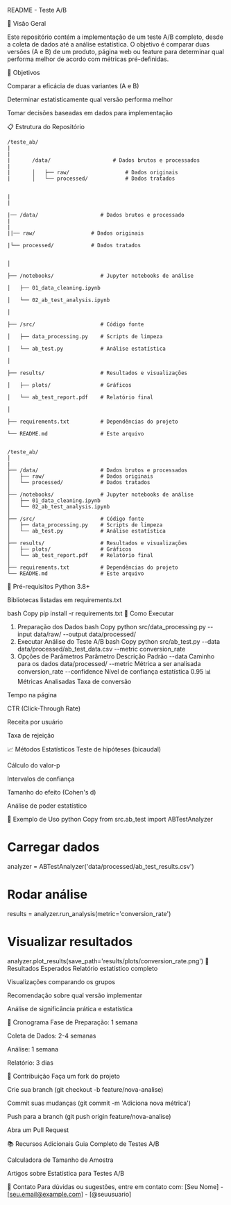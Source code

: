 README - Teste A/B

📌 Visão Geral

Este repositório contém a implementação de um teste A/B completo, desde a coleta de dados até a análise estatística. O objetivo é comparar duas versões (A e B) de um produto, página web ou feature para determinar qual performa melhor de acordo com métricas pré-definidas.

🎯 Objetivos

Comparar a eficácia de duas variantes (A e B)

Determinar estatisticamente qual versão performa melhor

Tomar decisões baseadas em dados para implementação

📋 Estrutura do Repositório
```
/teste_ab/
|        
|
|       /data/                    # Dados brutos e processados
|            
|       │   ├── raw/                  # Dados originais   
|       │   └── processed/            # Dados tratados


|
|

|── /data/                    # Dados brutos e processado
|    
|     
||── raw/                  # Dados originais

|└── processed/            # Dados tratados


│

├── /notebooks/               # Jupyter notebooks de análise

│   ├── 01_data_cleaning.ipynb

│   └── 02_ab_test_analysis.ipynb

│

├── /src/                     # Código fonte

│   ├── data_processing.py    # Scripts de limpeza

│   └── ab_test.py            # Análise estatística

│

├── results/                  # Resultados e visualizações

│   ├── plots/                # Gráficos

│   └── ab_test_report.pdf    # Relatório final

│

├── requirements.txt          # Dependências do projeto

└── README.md                 # Este arquivo


/teste_ab/
│
|
├── /data/                    # Dados brutos e processados
│   ├── raw/                  # Dados originais
│   └── processed/            # Dados tratados
│
├── /notebooks/               # Jupyter notebooks de análise
│   ├── 01_data_cleaning.ipynb
│   └── 02_ab_test_analysis.ipynb
│
├── /src/                     # Código fonte
│   ├── data_processing.py    # Scripts de limpeza
│   └── ab_test.py            # Análise estatística
│
├── results/                  # Resultados e visualizações
│   ├── plots/                # Gráficos
│   └── ab_test_report.pdf    # Relatório final
│
├── requirements.txt          # Dependências do projeto
└── README.md                 # Este arquivo

```

🔧 Pré-requisitos
Python 3.8+

Bibliotecas listadas em requirements.txt

bash
Copy
pip install -r requirements.txt
🚀 Como Executar
1. Preparação dos Dados
bash
Copy
python src/data_processing.py --input data/raw/ --output data/processed/
2. Executar Análise do Teste A/B
bash
Copy
python src/ab_test.py --data data/processed/ab_test_data.csv --metric conversion_rate
3. Opções de Parâmetros
Parâmetro	Descrição	Padrão
--data	Caminho para os dados	data/processed/
--metric	Métrica a ser analisada	conversion_rate
--confidence	Nível de confiança estatística	0.95
📊 Métricas Analisadas
Taxa de conversão

Tempo na página

CTR (Click-Through Rate)

Receita por usuário

Taxa de rejeição

📈 Métodos Estatísticos
Teste de hipóteses (bicaudal)

Cálculo do valor-p

Intervalos de confiança

Tamanho do efeito (Cohen's d)

Análise de poder estatístico

📝 Exemplo de Uso
python
Copy
from src.ab_test import ABTestAnalyzer

# Carregar dados
analyzer = ABTestAnalyzer('data/processed/ab_test_results.csv')

# Rodar análise
results = analyzer.run_analysis(metric='conversion_rate')

# Visualizar resultados
analyzer.plot_results(save_path='results/plots/conversion_rate.png')
📌 Resultados Esperados
Relatório estatístico completo

Visualizações comparando os grupos

Recomendação sobre qual versão implementar

Análise de significância prática e estatística

📅 Cronograma
Fase de Preparação: 1 semana

Coleta de Dados: 2-4 semanas

Análise: 1 semana

Relatório: 3 dias

🤝 Contribuição
Faça um fork do projeto

Crie sua branch (git checkout -b feature/nova-analise)

Commit suas mudanças (git commit -m 'Adiciona nova métrica')

Push para a branch (git push origin feature/nova-analise)

Abra um Pull Request

📚 Recursos Adicionais
Guia Completo de Testes A/B

Calculadora de Tamanho de Amostra

Artigos sobre Estatística para Testes A/B

📧 Contato
Para dúvidas ou sugestões, entre em contato com:
[Seu Nome] - [seu.email@example.com] - [@seuusuario]
